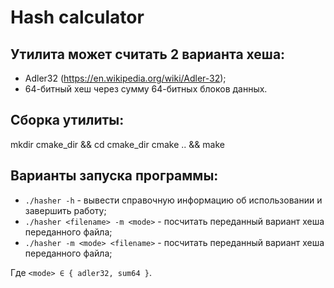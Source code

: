 ﻿# Hash calculator

## Утилита может считать 2 варианта хеша:
 - Adler32 (https://en.wikipedia.org/wiki/Adler-32);
 - 64-битный хеш через сумму 64-битных блоков данных.

 ## Сборка утилиты:
 mkdir cmake_dir && cd cmake_dir
cmake .. && make

## Варианты запуска программы:
 - `./hasher -h` - вывести справочную информацию об использовании и завершить работу;
 - `./hasher <filename> -m <mode>` - посчитать переданный вариант хеша переданного файла;
 - `./hasher -m <mode> <filename>` - посчитать переданный вариант хеша переданного файла;

Где `<mode> ∈ { adler32, sum64 }`.


